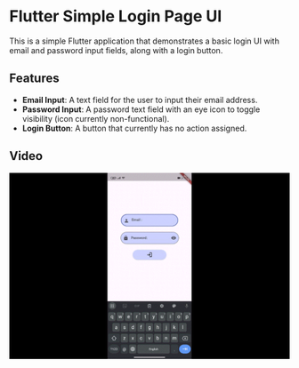 # Flutter Simple Login Page UI

This is a simple Flutter application that demonstrates a basic login UI with email and password input fields, along with a login button.

## Features

- **Email Input**: A text field for the user to input their email address.
- **Password Input**: A password text field with an eye icon to toggle visibility (icon currently non-functional).
- **Login Button**: A button that currently has no action assigned.

## Video
![](Gf.gif)
